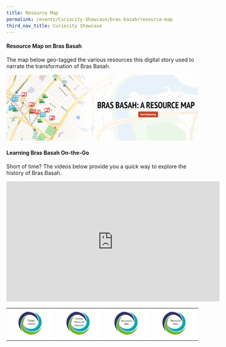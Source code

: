 ```yaml
---
title: Resource Map
permalink: /events/Curiocity-Showcase/bras-basah/resource-map
third_nav_title: Curiocity Showcase
---
```

#### **Resource Map on Bras Basah**

The map below geo-tagged the various resources this digital story used to narrate the transformation of Bras Basah.

[![Alt text for image on Isomer site](/images/sample-bb-resource-story-map.png)](https://uploads.knightlab.com/storymapjs/be07f88bbb474da1dff518b7264b010c/bras-basah-resource-map/index.html)

#### **Learning Bras Basah On-the-Go**

Short of time? The videos below provide you a quick way to explore the history of Bras Basah.

<iframe width="560" height="315" src="https://www.youtube.com/embed/MW0sKQAu6a4" title="YouTube video player" frameborder="0" allow="accelerometer; autoplay; clipboard-write; encrypted-media; gyroscope; picture-in-picture" allowfullscreen></iframe>

| |  |  | | 
| :--------: | :--------: | :--------: |  :--------: |
| [![Alt text for image on Isomer site](/images/sample-bb-icon-oldest-district.png)](/events/Curiocity-Showcase/bras-basah/oldest)    | [![Alt text for image on Isomer site](/images/sample-bb-icon-places-interest.png)](/events/curiocity-showcase/former-places-interest)     | [![Alt text for image on Isomer site](/images/sample-bb-icon-becoming-bbb.png)](/events/curiocity-showcase/bras-basah/bbb)     | [![Alt text for image on Isomer site](/images/sample-bb-icon-resource-map.png)](/events/curiocity-showcase/bras-basah/resource-map)     |